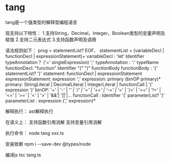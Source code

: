 # tang
tang是一个强类型的解释型编程语言

现支持以下特性：
1.支持String，Decimal，Integer，Boolean类型的变量声明及赋值
2.支持二元表达式
3.支持函数声明及调用

语法规则如下：
prog = statementList? EOF、
statementList = (variableDecl | functionDecl | expressionStatement)+ 
variableDecl : 'let' Identifier typeAnnotation？ ('=' singleExpression) ';'
typeAnnotation : ':' typeName
functionDecl: "function" Identifier "(" ")"  functionBody
functionBody : '{' statementList? '}' 
statement: functionDecl | expressionStatement
expressionStatement: expression ';' 
expression: primary (binOP primary)* 
primary: StringLiteral | DecimalLiteral | IntegerLiteral | functionCall | '(' expression ')' 
binOP: '+' | '-' | '*' | '/' | '=' | '+=' | '-=' | '*=' | '/=' | '==' | '!=' | '<=' | '>=' | '<'
      | '>' | '&&'| '||'|...
functionCall : Identifier '(' parameterList? ')' 
parameterList : expression (',' expression)* 

解释执行：
ast解释执行

在语义上：
支持函数引用消解
支持变量引用消解

执行命令：
node tang xxx.ts

安装依赖
npm i --save-dev @types/node

编译js
tsc tang.ts
